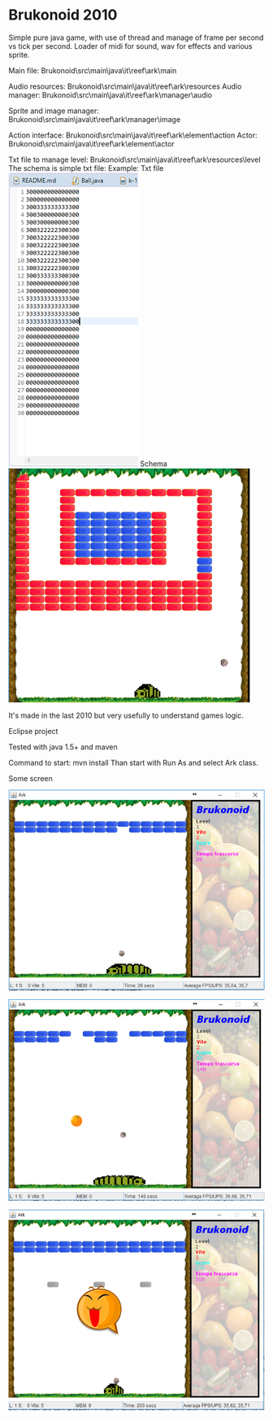 # Brukonoid 2010
Simple pure java game, with use of thread and manage of frame per second vs tick per second.
Loader of midi for sound, wav for effects  and various sprite.

Main file: Brukonoid\src\main\java\it\reef\ark\main

Audio resources: Brukonoid\src\main\java\it\reef\ark\resources
Audio manager: Brukonoid\src\main\java\it\reef\ark\manager\audio

Sprite and image manager: Brukonoid\src\main\java\it\reef\ark\manager\image

Action interface: Brukonoid\src\main\java\it\reef\ark\element\action
Actor: Brukonoid\src\main\java\it\reef\ark\element\actor

Txt file to manage level: Brukonoid\src\main\java\it\reef\ark\resources\level
The schema is simple txt file:
Example:
Txt file
 ![TXTLevel10File](https://github.com/xreef/Brukonoid/blob/master/resources/level10file.png)
Schema
 ![TXTLevel10File](https://github.com/xreef/Brukonoid/blob/master/resources/level10.png)
 
 
It's made in the last 2010 but very usefully to understand games logic.  

Eclipse project

Tested with java 1.5+ and maven 

Command to start:
mvn install
Than start with Run As and select Ark class.

Some screen

![Screen](https://github.com/xreef/Brukonoid/blob/master/resources/screen01.png)

![Screen](https://github.com/xreef/Brukonoid/blob/master/resources/screen02.png)

![Screen](https://github.com/xreef/Brukonoid/blob/master/resources/screen03.png)